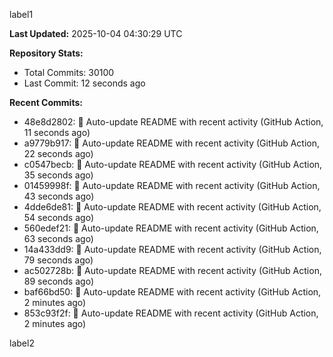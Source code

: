 
label1 
<!-- ACTIVITY_START -->
**Last Updated:** 2025-10-04 04:30:29 UTC

**Repository Stats:**
- Total Commits: 30100
- Last Commit: 12 seconds ago

**Recent Commits:**
- 48e8d2802: 🤖 Auto-update README with recent activity (GitHub Action, 11 seconds ago)
- a9779b917: 🤖 Auto-update README with recent activity (GitHub Action, 22 seconds ago)
- c0547becb: 🤖 Auto-update README with recent activity (GitHub Action, 35 seconds ago)
- 01459998f: 🤖 Auto-update README with recent activity (GitHub Action, 43 seconds ago)
- 4dde6de81: 🤖 Auto-update README with recent activity (GitHub Action, 54 seconds ago)
- 560edef21: 🤖 Auto-update README with recent activity (GitHub Action, 63 seconds ago)
- 14a433dd9: 🤖 Auto-update README with recent activity (GitHub Action, 79 seconds ago)
- ac502728b: 🤖 Auto-update README with recent activity (GitHub Action, 89 seconds ago)
- baf66bd50: 🤖 Auto-update README with recent activity (GitHub Action, 2 minutes ago)
- 853c93f2f: 🤖 Auto-update README with recent activity (GitHub Action, 2 minutes ago)
<!-- ACTIVITY_END -->

label2
